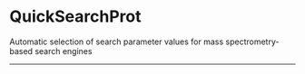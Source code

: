 # QuickSearchProt

Automatic selection of search parameter values for mass spectrometry-based search engines

----

